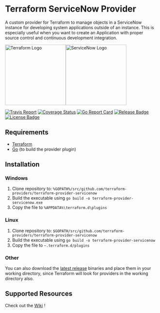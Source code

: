# Terraform ServiceNow Provider

A custom provider for Terraform to manage objects in a ServiceNow instance for developing system applications outside of an instance. This is especially useful when you want to create an Application with proper source control and continuous development integration.

<img src="https://www.terraform.io/assets/images/og-image-8b3e4f7d.png" height="200" alt="Terraform Logo"/><img src="https://community.servicenow.com/c4fe846adbb95f0037015e77dc961918.iix" height="200" alt="ServiceNow Logo"/>

[![Travis Report](https://travis-ci.org/coveooss/terraform-provider-servicenow.svg?branch=master)](https://travis-ci.org/coveooss/terraform-provider-servicenow) [![Coverage Status](https://coveralls.io/repos/github/coveooss/terraform-provider-servicenow/badge.svg)](https://coveralls.io/github/coveooss/terraform-provider-servicenow)
[![Go Report Card](https://goreportcard.com/badge/github.com/coveooss/terraform-provider-servicenow)](https://goreportcard.com/report/github.com/coveooss/terraform-provider-servicenow) 
[![Release Badge](https://img.shields.io/github/release/coveooss/terraform-provider-servicenow.svg)](https://github.com/coveooss/terraform-provider-servicenow/releases/latest)
[![License Badge](https://img.shields.io/github/license/coveooss/terraform-provider-servicenow.svg)](LICENSE)

## Requirements

- [Terraform](https://www.terraform.io/downloads.html)
- [Go](https://golang.org/doc/install) (to build the provider plugin)

## Installation

### Windows

1. Clone repository to: `%GOPATH%/src/github.com/terraform-providers/terraform-provider-servicenow`
1. Build the executable using `go build -o terraform-provider-servicenow.exe`
1. Copy the file to `%APPDATA%\terraform.d\plugins`

### Linux

1. Clone repository to: `$GOPATH/src/github.com/terraform-providers/terraform-provider-servicenow`
1. Build the executable using `go build -o terraform-provider-servicenow`
1. Copy the file to `~.terraform.d/plugins`

### Other

You can also download the [latest release](https://github.com/coveooss/terraform-provider-servicenow/releases) binaries and place them in your working directory, since Terraform will look for providers in the working directory also.

## Supported Resources

Check out the [Wiki](https://github.com/coveooss/terraform-provider-servicenow/wiki) !
